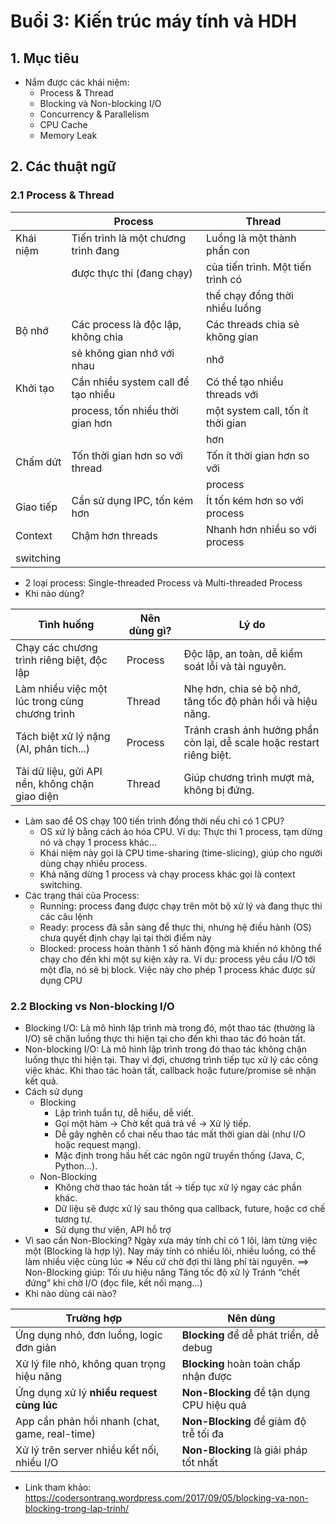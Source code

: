 # Buổi 3: Kiến trúc máy tính và HDH

## 1. Mục tiêu
* Nắm được các khái niệm:
    * Process & Thread
    * Blocking và Non-blocking I/O
    * Concurrency & Parallelism
    * CPU Cache
    * Memory Leak

## 2. Các thuật ngữ
### 2.1 Process & Thread

|           | Process                              | Thread                            |
| --------- | ------------------------------------ | --------------------------------- |
| Khái niệm | Tiến trình là một chương trình đang  | Luồng là một thành phần con       |
|           | được thực thi (đang chạy)            | của tiến trình. Một tiến trình có |
|           |                                      | thể chạy đồng thời nhiều luồng    |
| Bộ nhớ    | Các process là độc lập, không chia   | Các threads chia sẻ không gian    |
|           | sẻ không gian nhớ với nhau           | nhớ                               |
| Khởi tạo  | Cần nhiều system call để tạo nhiều   | Có thể tạo nhiều threads với      |
|           | process, tốn nhiều thời gian hơn     | một system call, tốn ít thời gian |
|           |                                      | hơn                               |
| Chấm dứt  | Tốn thời gian hơn so với thread      | Tốn ít thời gian hơn so với       |
|           |                                      | process                           |
| Giao tiếp | Cần sử dụng IPC, tốn kém hơn         | Ít tốn kém hơn so với process     |
| Context   | Chậm hơn threads                     | Nhanh hơn nhiều so với process    |
| switching |                                      |                                   |

* 2 loại process: Single-threaded Process và Multi-threaded Process
* Khi nào dùng?

| Tình huống                                     | Nên dùng gì? | Lý do                                                                 |
|------------------------------------------------|--------------|-----------------------------------------------------------------------|
| Chạy các chương trình riêng biệt, độc lập      | Process      | Độc lập, an toàn, dễ kiểm soát lỗi và tài nguyên.                     |
| Làm nhiều việc một lúc trong cùng chương trình | Thread       | Nhẹ hơn, chia sẻ bộ nhớ, tăng tốc độ phản hồi và hiệu năng.           |
| Tách biệt xử lý nặng (AI, phân tích...)        | Process      | Tránh crash ảnh hưởng phần còn lại, dễ scale hoặc restart riêng biệt. |
| Tải dữ liệu, gửi API nền, không chặn giao diện | Thread       | Giúp chương trình mượt mà, không bị đứng.                             |

* Làm sao để OS chạy 100 tiến trình đồng thời nếu chỉ có 1 CPU?
    * OS xử lý bằng cách ảo hóa CPU. Ví dụ: Thực thi 1 process, tạm dừng nó và chạy 1 process khác...
    * Khái niệm này gọi là CPU time-sharing (time-slicing), giúp cho người dùng chạy nhiều process.
    * Khả năng dừng 1 process và chạy process khác gọi là context switching.
* Các trạng thái của Process:
    * Running: process đang được chạy trên môt bộ xử lý và đang thực thi các câu lệnh
    * Ready: process đã sẵn sàng để thực thi, nhưng hệ điều hành (OS) chưa quyết định chạy lại tại thời điểm này
    * Blocked: process hoàn thành 1 số hành động mà khiến nó không thể chạy cho đến khi một sự kiện xảy ra.
        Ví dụ: process yêu cầu I/O tới một đĩa, nó sẽ bị block. Việc này cho phép 1 process khác được sử dụng CPU

### 2.2 Blocking vs Non-blocking I/O
* Blocking I/O: Là mô hình lập trình mà trong đó, một thao tác (thường là I/O) sẽ chặn luồng thực thi hiện tại cho đến khi thao tác đó hoàn tất.
* Non-blocking I/O: Là mô hình lập trình trong đó thao tác không chặn luồng thực thi hiện tại. Thay vì đợi, chương trình tiếp tục xử lý các công việc khác. Khi thao tác hoàn tất, callback hoặc future/promise sẽ nhận kết quả.
* Cách sử dụng
    * Blocking
        * Lập trình tuần tự, dễ hiểu, dễ viết.
        * Gọi một hàm → Chờ kết quả trả về → Xử lý tiếp.
        * Dễ gây nghẽn cổ chai nếu thao tác mất thời gian dài (như I/O hoặc request mạng).
        * Mặc định trong hầu hết các ngôn ngữ truyền thống (Java, C, Python...).
    * Non-Blocking
        * Không chờ thao tác hoàn tất → tiếp tục xử lý ngay các phần khác.
        * Dữ liệu sẽ được xử lý sau thông qua callback, future, hoặc cơ chế tương tự.
        * Sử dụng thư viện, API hỗ trợ 
* Vì sao cần Non-Blocking?
Ngày xưa máy tính chỉ có 1 lõi, làm từng việc một (Blocking là hợp lý).
Nay máy tính có nhiều lõi, nhiều luồng, có thể làm nhiều việc cùng lúc ⇒ Nếu cứ chờ đợi thì lãng phí tài nguyên.
==> Non-Blocking giúp:
    Tối ưu hiệu năng
    Tăng tốc độ xử lý
    Tránh “chết đứng” khi chờ I/O (đọc file, kết nối mạng…)
*  Khi nào dùng cái nào?

| Trường hợp                                     | Nên dùng                                  |
| ---------------------------------------------- | ----------------------------------------- |
| Ứng dụng nhỏ, đơn luồng, logic đơn giản        | **Blocking** để dễ phát triển, dễ debug   |
| Xử lý file nhỏ, không quan trọng hiệu năng     | **Blocking** hoàn toàn chấp nhận được     |
| Ứng dụng xử lý **nhiều request cùng lúc**      | **Non-Blocking** để tận dụng CPU hiệu quả |
| App cần phản hồi nhanh (chat, game, real-time) | **Non-Blocking** để giảm độ trễ tối đa    |
| Xử lý trên server nhiều kết nối, nhiều I/O     | **Non-Blocking** là giải pháp tốt nhất    |

* Link tham khảo: https://codersontrang.wordpress.com/2017/09/05/blocking-va-non-blocking-trong-lap-trinh/

